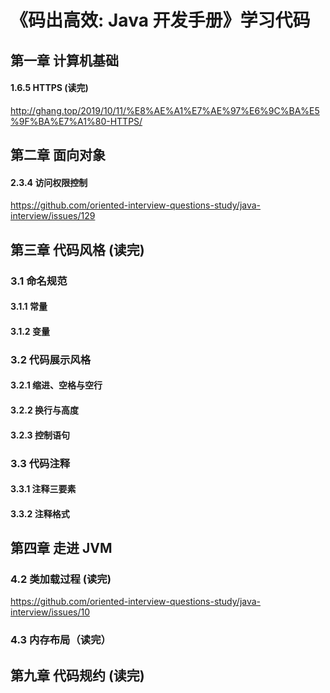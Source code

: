 # 《码出高效: Java 开发手册》学习代码

## 第一章 计算机基础

#### 1.6.5 HTTPS (读完) 

http://ghang.top/2019/10/11/%E8%AE%A1%E7%AE%97%E6%9C%BA%E5%9F%BA%E7%A1%80-HTTPS/

## 第二章 面向对象

#### 2.3.4 访问权限控制

https://github.com/oriented-interview-questions-study/java-interview/issues/129

## 第三章 代码风格 (读完)

### 3.1 命名规范

#### 3.1.1 常量

#### 3.1.2 变量

### 3.2 代码展示风格

#### 3.2.1 缩进、空格与空行

#### 3.2.2 换行与高度

#### 3.2.3 控制语句

### 3.3 代码注释

#### 3.3.1 注释三要素

#### 3.3.2 注释格式

## 第四章 走进 JVM

### 4.2 类加载过程 (读完)

https://github.com/oriented-interview-questions-study/java-interview/issues/10

### 4.3 内存布局（读完）


## 第九章 代码规约 (读完)

